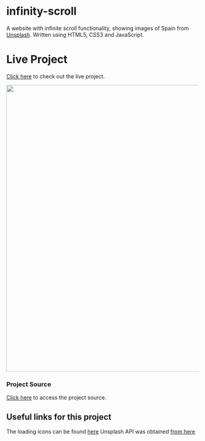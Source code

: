 # infinity-scroll

A website with infinite scroll functionality, showing images of Spain from [Unsplash](https://unsplash.com).
Written using HTML5, CSS3 and JavaScript.

# Live Project
[Click here](https://selenozkan.github.io/infinity-scroll) to check out the live project.

<img src ="projectdemo.png" width=750>

### Project Source
[Click here](https://www.udemy.com/course/javascript-web-projects-to-build-your-portfolio-resume/) to access the project source.

## Useful links for this project

The loading icons can be found [here](https://loading.io)
Unsplash API was obtained [from here](https://unsplash.com/documentation)
